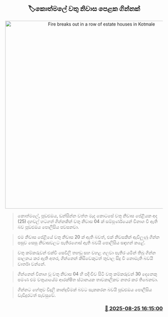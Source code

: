 <p align='center'><b><h2 align='center' title='Fire breaks out in a row of estate houses in Kotmale'>🏷කොත්ම‍ලේ වතු නිවාස පෙළක ගින්නක්</h2></b></p>
<p align='center'><img src='https://helakuru.sgp1.cdn.digitaloceanspaces.com/esana/images/lib/fire-n[1].jpg' width='600' alt='Fire breaks out in a row of estate houses in Kotmale'></p>

> කොත්මලේ, පූඩළුඔය, ඩන්සින්න වත්ත මැද කොටසේ වතු නිවාස පේළියක අද (25) දහවල් හටගත් ගින්නකින් වතු නිවාස 04 ක් සම්පූර්ණයෙන් විනාශ වී ඇති බව පූඩළුඔය පොලීසිය පවසනවා.

> එම නිවාස පේළියේ වතු නිවාස 20 ක් ඇති බවත්, එක් නිවසකින් ඇවිලුණු ගින්න පසුව සෙසු නිවාසවලට පැතිරගොස් ඇති බවයි පොලිසිය සඳහන් කළේ.

> වතු කම්කරුවන් එක්වී සෙවිලි තහඩු සහ වහළ ගලවා පැතිර යමින් තිබූ ගින්න පාලනය කර ඇති අතර, ගින්නෙන් කිසිවෙකුටත් තුවාල සිදු වී නොමැති බවයි වාර්තා වන්නේ.

> ගින්නෙන් විනාශ වූ වතු නිවාස 04 හි පදිංචිව සිටි වතු කම්කරුවන් 30 දෙනෙකු පමණ එම වතුයායේම ආරක්ෂිත ස්ථානයක තාවකාලිකව නතර කර තිබෙනවා. 

> ගින්නට හේතුව විදුලි කාන්දුවීමක් බවට සැකකරන බවයි පූඩළුඔය පොලීසිය වැඩිදුරටත් පැවසුවේ.



<h3 align='right'><a href='https://www.helakuru.lk/esana/p/113034/'>📅 2025-08-25 16:15:00</a></h3>
